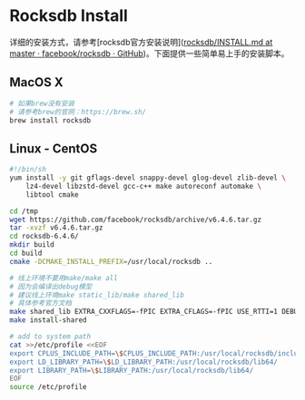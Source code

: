# Rocksdb Install

详细的安装方式，请参考[rocksdb官方安装说明]([rocksdb/INSTALL.md at master · facebook/rocksdb · GitHub](https://github.com/facebook/rocksdb/blob/master/INSTALL.md))。下面提供一些简单易上手的安装脚本。

## MacOS X

```bash
# 如果brew没有安装
# 请参考brew的官网：https://brew.sh/
brew install rocksdb
```

## Linux - CentOS

```bash
#!/bin/sh
yum install -y git gflags-devel snappy-devel glog-devel zlib-devel \
    lz4-devel libzstd-devel gcc-c++ make autoreconf automake \
    libtool cmake

cd /tmp
wget https://github.com/facebook/rocksdb/archive/v6.4.6.tar.gz
tar -xvzf v6.4.6.tar.gz
cd rocksdb-6.4.6/
mkdir build
cd build
cmake -DCMAKE_INSTALL_PREFIX=/usr/local/rocksdb ..

# 线上环境不要用make/make all
# 因为会编译出debug模型
# 建议线上环境make static_lib/make shared_lib
# 具体参考官方文档
make shared_lib EXTRA_CXXFLAGS=-fPIC EXTRA_CFLAGS=-fPIC USE_RTTI=1 DEBUG_LEVEL=0 
make install-shared

# add to system path
cat >>/etc/profile <<EOF
export CPLUS_INCLUDE_PATH=\$CPLUS_INCLUDE_PATH:/usr/local/rocksdb/include/
export LD_LIBRARY_PATH=\$LD_LIBRARY_PATH:/usr/local/rocksdb/lib64/
export LIBRARY_PATH=\$LIBRARY_PATH:/usr/local/rocksdb/lib64/
EOF
source /etc/profile
```